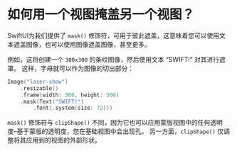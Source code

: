 如何用一个视图掩盖另一个视图？
===

SwiftUI为我们提供了 `mask()` 修饰符，可用于彼此遮盖，这意味着您可以使用文本遮盖图像，也可以使用图像遮盖图像，甚至更多。

例如，这将创建一个 `300x300` 的条纹图像，然后使用文本 “SWIFT!” 对其进行遮罩。 这样，字母就可以作为图像的切出部分：

```swift
Image("laser-show")
    .resizable()
    .frame(width: 300, height: 300)
    .mask(Text("SWIFT!")
        .font(.system(size: 72)))
```

`mask()` 修饰符与 `clipShape()` 不同，因为它也可以应用蒙版视图中的任何透明度–基于蒙版的透明度，您在基础视图中会出现孔。 另一方面，`clipShape()` 仅调整将其应用到的视图的外部形状。